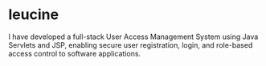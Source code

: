 # leucine
I have developed a full-stack User Access Management System using Java Servlets and JSP, enabling secure user registration, login, and role-based access control to software applications.
